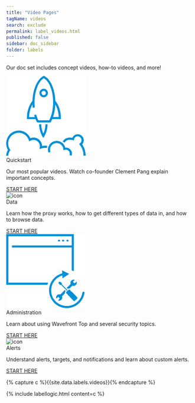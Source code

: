 ```yaml
---
title: "Video Pages"
tagName: videos
search: exclude
permalink: label_videos.html
published: false
sidebar: doc_sidebar
folder: labels
---
```


<p>Our doc set includes concept videos, how-to videos, and more!</p>

<div class="row">
    <div class="col-md-3 col-sm-6 quick-links-panel-wrapper">
        <div class="panel panel-default quick-links-panel-container">
            <div class="panel-body quick-links-panel">
                <img src="/images/Launch.png" alt="icon"/>
                <div class="quick-links-panel-title">Quickstart</div>
                <p>Our most popular videos. Watch co-founder Clement Pang explain important concepts.</p>
            </div>
            <div class="panel-footer quick-links-panel-footer">
                <a href="videos_quickstart.html">START HERE</a>
            </div>
        </div>
    </div>
    <div class="col-md-3 col-sm-6 quick-links-panel-wrapper">
        <div class="panel panel-default quick-links-panel-container">
            <div class="panel-body quick-links-panel">
                <img src="/images/data_for_label.png" alt="icon"/>
                <div class="quick-links-panel-title">Data</div>
                <p>Learn how the proxy works, how to get different types of data in, and how to browse data.</p>
            </div>
            <div class="panel-footer quick-links-panel-footer">
                <a href="videos_data.html">START HERE</a>
            </div>
        </div>
    </div>
    <div class="col-md-3 col-sm-6 quick-links-panel-wrapper">
        <div class="panel panel-default quick-links-panel-container">
            <div class="panel-body quick-links-panel">
                <img src="/images/administration.png" alt="icon"/>
                <div class="quick-links-panel-title">Administration</div>
                <p>Learn about using Wavefront Top and several security topics.</p>
            </div>
            <div class="panel-footer quick-links-panel-footer">
                <a href="videos_administration.html">START HERE</a>
            </div>
        </div>
    </div>
    <div class="col-md-3 col-sm-6 quick-links-panel-wrapper">
        <div class="panel panel-default quick-links-panel-container">
            <div class="panel-body quick-links-panel">
                <img src="/images/alert_blue.png" alt="icon"/>
                <div class="quick-links-panel-title">Alerts</div>
                <p>Understand alerts, targets, and notifications and learn about custom alerts.</p>
            </div>
            <div class="panel-footer quick-links-panel-footer">
                <a href="/videos_alerts.html">START HERE</a>
            </div>
        </div>
    </div>
</div>


{% capture c %}{{site.data.labels.videos}}{% endcapture %}

{% include labellogic.html content=c %}

